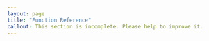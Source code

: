 ```yaml
---
layout: page
title: "Function Reference"
callout: This section is incomplete. Please help to improve it.
---
```

